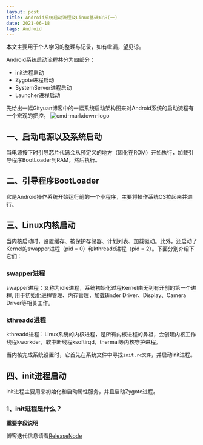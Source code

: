 ```yaml
---
layout: post
title: Android系统启动流程及Linux基础知识(一)
date: 2021-06-18
tags: Android   
---
```



本文主要用于个人学习的整理与记录，如有纰漏，望见谅。

Android系统启动流程共分为四部分：
* init进程启动
* Zygote进程启动
* SystemServer进程启动
* Launcher进程启动

先给出一幅Gityuan博客中的一幅系统启动架构图来对Android系统的启动流程有一个宏观的把控。
![cmd-markdown-logo](http://gityuan.com/images/android-arch/android-boot.jpg)

## 一、启动电源以及系统启动
当电源按下时引导芯片代码会从预定义的地方（固化在ROM）开始执行，加载引导程序BootLoader到RAM，然后执行。

## 二、引导程序BootLoader
它是Android操作系统开始运行前的一个小程序，主要将操作系统OS拉起来并进行。

## 三、Linux内核启动
当内核启动时，设置缓存、被保护存储器、计划列表、加载驱动。此外，还启动了Kernel的swapper进程（pid = 0）和kthreadd进程（pid = 2）。下面分别介绍下它们：
### swapper进程
swapper进程：又称为idle进程，系统初始化过程Kernel由无到有开创的第一个进程, 用于初始化进程管理、内存管理，加载Binder Driver、Display、Camera Driver等相关工作。
### kthreadd进程
kthreadd进程：Linux系统的内核进程，是所有内核进程的鼻祖，会创建内核工作线程kworkder，软中断线程ksoftirqd，thermal等内核守护进程。

当内核完成系统设置时，它首先在系统文件中寻找`init.rc文件`，并启动init进程。

## 四、init进程启动
init进程主要用来初始化和启动属性服务，并且启动Zygote进程。
### 1、init进程是什么？



**重要字段说明**





博客迭代信息请看[ReleaseNode](https://leopardpan.cn/2020/07/ReleaseNode/)

